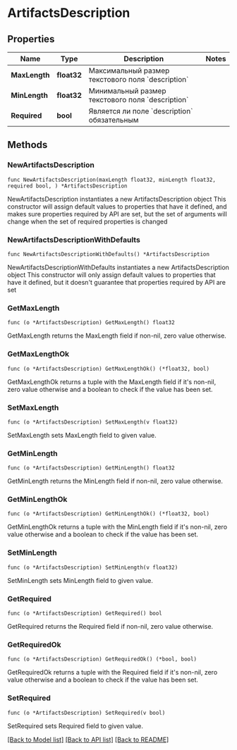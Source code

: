 # ArtifactsDescription

## Properties

Name | Type | Description | Notes
------------ | ------------- | ------------- | -------------
**MaxLength** | **float32** | Максимальный размер текстового поля &#x60;description&#x60; | 
**MinLength** | **float32** | Минимальный размер текстового поля &#x60;description&#x60; | 
**Required** | **bool** | Является ли поле &#x60;description&#x60; обязательным | 

## Methods

### NewArtifactsDescription

`func NewArtifactsDescription(maxLength float32, minLength float32, required bool, ) *ArtifactsDescription`

NewArtifactsDescription instantiates a new ArtifactsDescription object
This constructor will assign default values to properties that have it defined,
and makes sure properties required by API are set, but the set of arguments
will change when the set of required properties is changed

### NewArtifactsDescriptionWithDefaults

`func NewArtifactsDescriptionWithDefaults() *ArtifactsDescription`

NewArtifactsDescriptionWithDefaults instantiates a new ArtifactsDescription object
This constructor will only assign default values to properties that have it defined,
but it doesn't guarantee that properties required by API are set

### GetMaxLength

`func (o *ArtifactsDescription) GetMaxLength() float32`

GetMaxLength returns the MaxLength field if non-nil, zero value otherwise.

### GetMaxLengthOk

`func (o *ArtifactsDescription) GetMaxLengthOk() (*float32, bool)`

GetMaxLengthOk returns a tuple with the MaxLength field if it's non-nil, zero value otherwise
and a boolean to check if the value has been set.

### SetMaxLength

`func (o *ArtifactsDescription) SetMaxLength(v float32)`

SetMaxLength sets MaxLength field to given value.


### GetMinLength

`func (o *ArtifactsDescription) GetMinLength() float32`

GetMinLength returns the MinLength field if non-nil, zero value otherwise.

### GetMinLengthOk

`func (o *ArtifactsDescription) GetMinLengthOk() (*float32, bool)`

GetMinLengthOk returns a tuple with the MinLength field if it's non-nil, zero value otherwise
and a boolean to check if the value has been set.

### SetMinLength

`func (o *ArtifactsDescription) SetMinLength(v float32)`

SetMinLength sets MinLength field to given value.


### GetRequired

`func (o *ArtifactsDescription) GetRequired() bool`

GetRequired returns the Required field if non-nil, zero value otherwise.

### GetRequiredOk

`func (o *ArtifactsDescription) GetRequiredOk() (*bool, bool)`

GetRequiredOk returns a tuple with the Required field if it's non-nil, zero value otherwise
and a boolean to check if the value has been set.

### SetRequired

`func (o *ArtifactsDescription) SetRequired(v bool)`

SetRequired sets Required field to given value.



[[Back to Model list]](../README.md#documentation-for-models) [[Back to API list]](../README.md#documentation-for-api-endpoints) [[Back to README]](../README.md)


